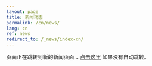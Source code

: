 ```yaml
---
layout: page
title: 新闻动态
permalink: /cn/news/
lang: cn
ref: news
redirect_to: /_news/index-cn/
---
```


<!-- This page redirects to the new news collection structure -->
<script>
window.location.href = "/_news/index-cn/";
</script>

<p>页面正在跳转到新的新闻页面... <a href="/_news/index-cn/">点击这里</a> 如果没有自动跳转。</p>